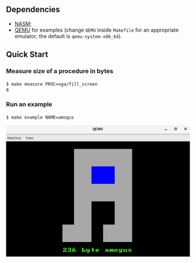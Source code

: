 ## Dependencies

- [NASM](https://www.nasm.us/);
- [QEMU](https://www.qemu.org/) for examples (change `QEMU` inside `Makefile`
  for an appropriate emulator; the default is `qemu-system-x86_64`).

## Quick Start

### Measure size of a procedure in bytes

```console
$ make measure PROC=vga/fill_screen
8
```

### Run an example

```console
$ make example NAME=amogus
```

![QEMU screenshot](img/amogus.png?raw=true)
